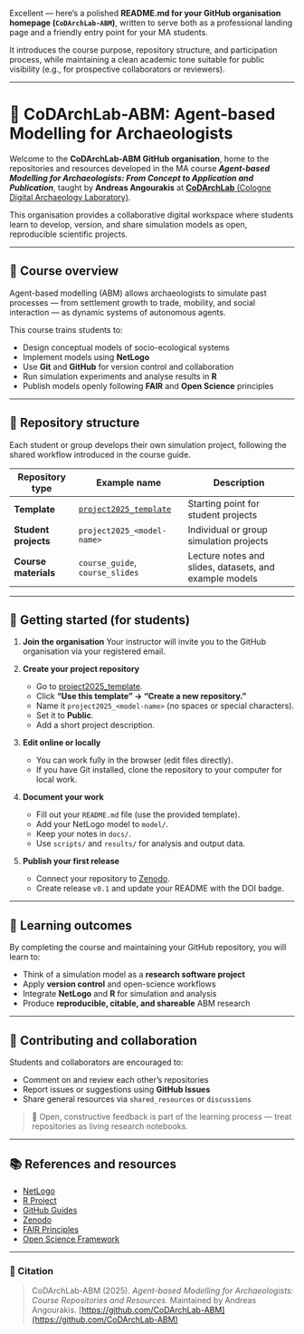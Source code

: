 Excellent — here’s a polished **README.md for your GitHub organisation homepage (`CoDArchLab-ABM`)**, written to serve both as a professional landing page and a friendly entry point for your MA students.

It introduces the course purpose, repository structure, and participation process, while maintaining a clean academic tone suitable for public visibility (e.g., for prospective collaborators or reviewers).

---

# 🏺 CoDArchLab-ABM: Agent-based Modelling for Archaeologists

Welcome to the **CoDArchLab-ABM GitHub organisation**, home to the repositories and resources developed in the MA course
***Agent-based Modelling for Archaeologists: From Concept to Application and Publication***,
taught by **Andreas Angourakis** at [**CoDArchLab** (Cologne Digital Archaeology Laboratory)](https://archaeologie.phil-fak.uni-koeln.de/institut/fachgebiete/archaeoinformatik/codarchlab).

This organisation provides a collaborative digital workspace where students learn to develop, version, and share simulation models as open, reproducible scientific projects.

---

## 🎯 Course overview

Agent-based modelling (ABM) allows archaeologists to simulate past processes — from settlement growth to trade, mobility, and social interaction — as dynamic systems of autonomous agents.

This course trains students to:

* Design conceptual models of socio-ecological systems
* Implement models using **NetLogo**
* Use **Git** and **GitHub** for version control and collaboration
* Run simulation experiments and analyse results in **R**
* Publish models openly following **FAIR** and **Open Science** principles

---

## 🧩 Repository structure

Each student or group develops their own simulation project, following the shared workflow introduced in the course guide.

| Repository type      | Example name                                                                     | Description                                 |
| -------------------- | -------------------------------------------------------------------------------- | ------------------------------------------- |
| **Template**         | [`project2025_template`](https://github.com/CoDArchLab-ABM/project2025_template) | Starting point for student projects         |
| **Student projects** | `project2025_<model-name>`                                                       | Individual or group simulation projects     |
| **Course materials** | `course_guide`, `course_slides`                                               | Lecture notes and slides, datasets, and example models |

---

## 🚀 Getting started (for students)

1. **Join the organisation**
   Your instructor will invite you to the GitHub organisation via your registered email.

2. **Create your project repository**

   * Go to [project2025_template](https://github.com/CoDArchLab-ABM/project2025_template).
   * Click **“Use this template” → “Create a new repository.”**
   * Name it `project2025_<model-name>` (no spaces or special characters).
   * Set it to **Public**.
   * Add a short project description.

3. **Edit online or locally**

   * You can work fully in the browser (edit files directly).
   * If you have Git installed, clone the repository to your computer for local work.

4. **Document your work**

   * Fill out your `README.md` file (use the provided template).
   * Add your NetLogo model to `model/`.
   * Keep your notes in `docs/`.
   * Use `scripts/` and `results/` for analysis and output data.

5. **Publish your first release**

   * Connect your repository to [Zenodo](https://zenodo.org).
   * Create release `v0.1` and update your README with the DOI badge.

---

## 🧠 Learning outcomes

By completing the course and maintaining your GitHub repository, you will learn to:

* Think of a simulation model as a **research software project**
* Apply **version control** and open-science workflows
* Integrate **NetLogo** and **R** for simulation and analysis
* Produce **reproducible, citable, and shareable** ABM research

---

## 🤝 Contributing and collaboration

Students and collaborators are encouraged to:

* Comment on and review each other’s repositories
* Report issues or suggestions using **GitHub Issues**
* Share general resources via `shared_resources` or `discussions`

> 💬 Open, constructive feedback is part of the learning process — treat repositories as living research notebooks.

---

## 📚 References and resources

* [NetLogo](https://ccl.northwestern.edu/netlogo/)
* [R Project](https://www.r-project.org/)
* [GitHub Guides](https://guides.github.com/)
* [Zenodo](https://zenodo.org/)
* [FAIR Principles](https://www.go-fair.org/fair-principles/)
* [Open Science Framework](https://www.cos.io/)

---

### 📜 Citation

> CoDArchLab-ABM (2025). *Agent-based Modelling for Archaeologists: Course Repositories and Resources.*
> Maintained by Andreas Angourakis.
> [https://github.com/CoDArchLab-ABM](https://github.com/CoDArchLab-ABM)
